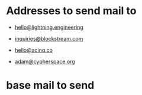 # Addresses to send mail to

* hello@lightning.engineering
* inquiries@blockstream.com
* hello@acinq.co

* adam@cypherspace.org

# base mail to send

